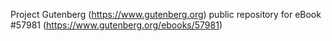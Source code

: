 Project Gutenberg (https://www.gutenberg.org) public repository for
eBook #57981 (https://www.gutenberg.org/ebooks/57981)
